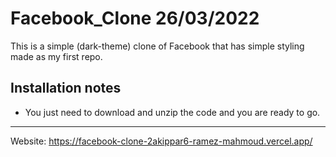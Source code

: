 # Facebook_Clone 26/03/2022
This is a simple (dark-theme) clone of Facebook that has simple
styling made as my first repo.

Installation notes
-----------------------------------------------------------
- You just need to download and unzip the code and you are
ready to go.
-----------------------------------------------------------

Website: https://facebook-clone-2akippar6-ramez-mahmoud.vercel.app/

